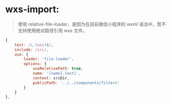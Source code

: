 # wxs-import:
> 使用 relative-file-loader，是因为在目前微信小程序的 wxml 语法中，暂不支持使用绝对路径引用 wxs 文件。

```js
{
    test: /\.(wxs)$/,
    include: /src/,
    use: {
        loader: 'file-loader',
        options: {
            useRelativePath: true,
            name: '[name].[ext]',
            context: srcDir,
            publicPath: '../../components/filters'
        }
    }
},
```